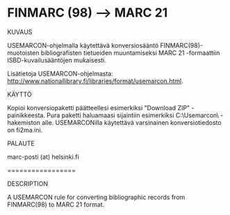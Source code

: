 # FINMARC (98) --> MARC 21

KUVAUS

USEMARCON-ohjelmalla käytettävä konversiosääntö FINMARC(98)-muotoisten bibliografisten tietueiden muuntamiseksi MARC 21 -formaattiin ISBD-kuvailusääntöjen mukaisesti.

Lisätietoja USEMARCON-ohjelmasta: http://www.nationallibrary.fi/libraries/format/usemarcon.html.

KÄYTTÖ

Kopioi konversiopaketti päätteellesi esimerkiksi "Download ZIP" -painikkeesta. Pura paketti haluamaasi sijaintiin esimerkiksi C:\Usemarcon\ -hakemiston alle. USEMARCONilla käytettävä varsinainen konversiotiedosto on fi2ma.ini. 

PALAUTE

marc-posti (at) helsinki.fi

=================

DESCRIPTION

A USEMARCON rule for converting bibliographic records from FINMARC(98) to MARC 21 format. 
